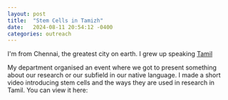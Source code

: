 ```yaml
---
layout: post
title:  "Stem Cells in Tamizh"
date:   2024-08-11 20:54:12 -0400
categories: outreach
---
```


I'm from Chennai, the greatest city on earth. I grew up speaking [Tamil](https://en.wikipedia.org/wiki/Tamil_language) 


My department organised an event where we got to present something about our research or our subfield in our native language. I made a short video introducing stem cells and the ways they are used in research in Tamil. You can view it here: 

